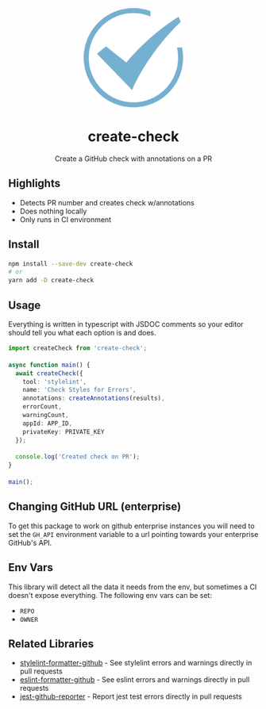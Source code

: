 <div align="center">
  <img  height="200"
    src="./logo.png">
  <h1>create-check</h1>
  <p>Create a GitHub check with annotations on a PR</p>
</div>

## Highlights

- Detects PR number and creates check w/annotations
- Does nothing locally
- Only runs in CI environment

## Install

```sh
npm install --save-dev create-check
# or
yarn add -D create-check
```

## Usage

Everything is written in typescript with JSDOC comments so your editor should tell you what each option is and does.

```ts
import createCheck from 'create-check';

async function main() {
  await createCheck({
    tool: 'stylelint',
    name: 'Check Styles for Errors',
    annotations: createAnnotations(results),
    errorCount,
    warningCount,
    appId: APP_ID,
    privateKey: PRIVATE_KEY
  });

  console.log('Created check on PR');
}

main();
```

## Changing GitHub URL (enterprise)

To get this package to work on github enterprise instances you will need to set the `GH_API` environment variable to a url pointing towards your enterprise GitHub's API.

## Env Vars

This library will detect all the data it needs from the env, but sometimes a CI doesn't expose everything. The following env vars can be set:

- `REPO`
- `OWNER`

## Related Libraries

- [stylelint-formatter-github](https://github.com/hipstersmoothie/stylelint-formatter-github) - See stylelint errors and warnings directly in pull requests
- [eslint-formatter-github](https://github.com/hipstersmoothie/eslint-formatter-github) - See eslint errors and warnings directly in pull requests
- [jest-github-reporter](https://github.com/hipstersmoothie/jest-github-reporter) - Report jest test errors directly in pull requests
